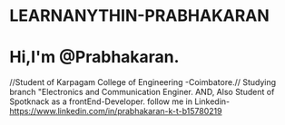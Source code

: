 # LEARNANYTHIN-PRABHAKARAN

# Hi,I'm @Prabhakaran.
//Student of Karpagam College of Engineering -Coimbatore.//
Studying branch "Electronics and Communication Enginer.
AND, Also Student of Spotknack as a frontEnd-Developer.
follow me in Linkedin- https://www.linkedin.com/in/prabhakaran-k-t-b15780219
